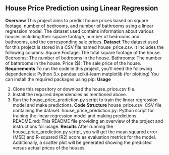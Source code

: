 **House Price Prediction using Linear Regression**
---------------------------------------------------
**Overview**
This project aims to predict house prices based on square footage, number of bedrooms, and number of bathrooms using a linear regression model. The dataset used contains information about various houses including their square footage, number of bedrooms and bathrooms, and the corresponding sale prices.
**Dataset**
The dataset used for this project is stored in a CSV file named house_price.csv. It includes the following columns:
 Square Footage: The total square footage of the house.
 Bedrooms: The number of bedrooms in the house.
 Bathrooms: The number of bathrooms in the house.
 Price ($): The sale price of the house.
**Requirements**
To run the code in this project, you'll need the following dependencies:
 Python 3.x
 pandas
 scikit-learn
 matplotlib (for plotting)
 You can install the required packages using pip:
**Usage**
1. Clone this repository or download the house_price.csv file.
2. Install the required dependencies as mentioned above.
3. Run the house_price_prediction.py script to train the linear regression model and make predictions.
**Code Structure**
  house_price.csv: CSV file containing the dataset.
  house_price_prediction.py: Python script for training the linear regression model and making predictions.
  README.md: This README file providing an overview of the project and instructions for usage.
**Results**
After running the house_price_prediction.py script, you will get the mean squared error (MSE) and R-squared (R2) score as evaluation metrics for the model. Additionally, a scatter plot will be generated showing the predicted versus actual prices of the houses.
